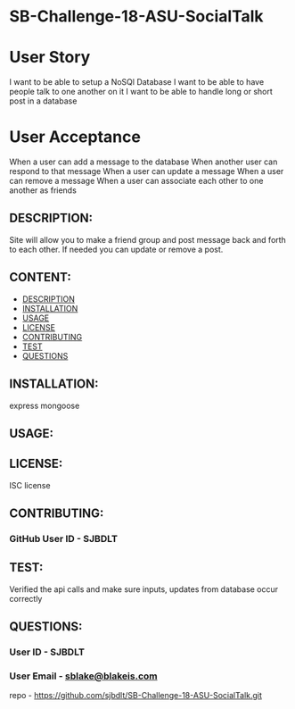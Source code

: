 # SB-Challenge-18-ASU-SocialTalk


# User Story

I want to be able to setup a NoSQl Database
I want to be able to have people talk to one another on it
I want to be able to handle long or short post in a database 

# User Acceptance

When a user can add a message to the database
When another user can respond to that message
When a user can update a message
When a user can remove a message
When a user can associate each other to one another as friends


## DESCRIPTION:

Site will allow you to make a friend group and post message back and forth to each other. If needed you can update or remove a post.

## CONTENT:

* [DESCRIPTION](#description)
* [INSTALLATION](#installation)
* [USAGE](#usage)
* [LICENSE](#license)
* [CONTRIBUTING](#contributing)
* [TEST](#test)
* [QUESTIONS](#questions)

## INSTALLATION:

express
mongoose

## USAGE:

## LICENSE:

ISC license

## CONTRIBUTING:

### GitHub User ID - SJBDLT

## TEST:

Verified the api calls and make sure inputs, updates from database occur correctly

## QUESTIONS:

### User ID - SJBDLT
### User Email - sblake@blakeis.com

repo - https://github.com/sjbdlt/SB-Challenge-18-ASU-SocialTalk.git
